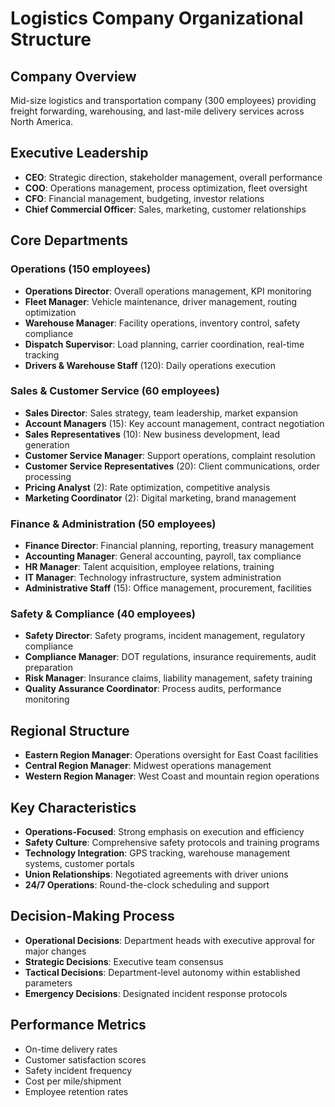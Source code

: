 # Logistics Company Organizational Structure

## Company Overview
Mid-size logistics and transportation company (300 employees) providing freight forwarding, warehousing, and last-mile delivery services across North America.

## Executive Leadership
- **CEO**: Strategic direction, stakeholder management, overall performance
- **COO**: Operations management, process optimization, fleet oversight
- **CFO**: Financial management, budgeting, investor relations
- **Chief Commercial Officer**: Sales, marketing, customer relationships

## Core Departments

### Operations (150 employees)
- **Operations Director**: Overall operations management, KPI monitoring
- **Fleet Manager**: Vehicle maintenance, driver management, routing optimization
- **Warehouse Manager**: Facility operations, inventory control, safety compliance
- **Dispatch Supervisor**: Load planning, carrier coordination, real-time tracking
- **Drivers & Warehouse Staff** (120): Daily operations execution

### Sales & Customer Service (60 employees)
- **Sales Director**: Sales strategy, team leadership, market expansion
- **Account Managers** (15): Key account management, contract negotiation
- **Sales Representatives** (10): New business development, lead generation
- **Customer Service Manager**: Support operations, complaint resolution
- **Customer Service Representatives** (20): Client communications, order processing
- **Pricing Analyst** (2): Rate optimization, competitive analysis
- **Marketing Coordinator** (2): Digital marketing, brand management

### Finance & Administration (50 employees)
- **Finance Director**: Financial planning, reporting, treasury management
- **Accounting Manager**: General accounting, payroll, tax compliance
- **HR Manager**: Talent acquisition, employee relations, training
- **IT Manager**: Technology infrastructure, system administration
- **Administrative Staff** (15): Office management, procurement, facilities

### Safety & Compliance (40 employees)
- **Safety Director**: Safety programs, incident management, regulatory compliance
- **Compliance Manager**: DOT regulations, insurance requirements, audit preparation
- **Risk Manager**: Insurance claims, liability management, safety training
- **Quality Assurance Coordinator**: Process audits, performance monitoring

## Regional Structure
- **Eastern Region Manager**: Operations oversight for East Coast facilities
- **Central Region Manager**: Midwest operations management
- **Western Region Manager**: West Coast and mountain region operations

## Key Characteristics
- **Operations-Focused**: Strong emphasis on execution and efficiency
- **Safety Culture**: Comprehensive safety protocols and training programs
- **Technology Integration**: GPS tracking, warehouse management systems, customer portals
- **Union Relationships**: Negotiated agreements with driver unions
- **24/7 Operations**: Round-the-clock scheduling and support

## Decision-Making Process
- **Operational Decisions**: Department heads with executive approval for major changes
- **Strategic Decisions**: Executive team consensus
- **Tactical Decisions**: Department-level autonomy within established parameters
- **Emergency Decisions**: Designated incident response protocols

## Performance Metrics
- On-time delivery rates
- Customer satisfaction scores
- Safety incident frequency
- Cost per mile/shipment
- Employee retention rates